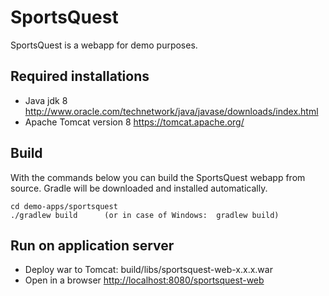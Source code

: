 SportsQuest
===========

SportsQuest is a webapp for demo purposes.


Required installations
-------------
- Java jdk 8 http://www.oracle.com/technetwork/java/javase/downloads/index.html
- Apache Tomcat version 8 https://tomcat.apache.org/

Build
--------------
With the commands below you can build the SportsQuest webapp from source. Gradle will be downloaded and installed automatically.

	cd demo-apps/sportsquest
	./gradlew build      (or in case of Windows:  gradlew build)

Run on application server
------------------------
- Deploy war to Tomcat: build/libs/sportsquest-web-x.x.x.war
- Open in a browser <http://localhost:8080/sportsquest-web>
